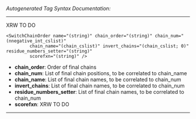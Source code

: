 _Autogenerated Tag Syntax Documentation:_

---
XRW TO DO

```
<SwitchChainOrder name="(string)" chain_order="(string)" chain_num="(nnegative_int_cslist)"
         chain_name="(chain_cslist)" invert_chains="(chain_cslist; 0)" residue_numbers_setter="(string)"
         scorefxn="(string)" />
```

-   **chain_order**: Order of final chains
-   **chain_num**: List of final chain positions, to be correlated to chain_name
-   **chain_name**: List of final chain names, to be correlated to chain_num
-   **invert_chains**: List of final chain names, to be correlated to chain_num
-   **residue_numbers_setter**: List of final chain names, to be correlated to chain_num
-   **scorefxn**: XRW TO DO

---
